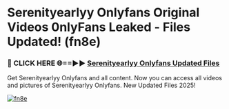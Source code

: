 # Serenityearlyy Onlyfans Original Videos 0nlyFans Leaked - Files Updated! (fn8e)

<h3>🔴 CLICK HERE 🌐==►► <a href="https://tinyurl.com/3hn5wdd3" rel="nofollow">Serenityearlyy Onlyfans Updated Files</a></h3>

Get Serenityearlyy Onlyfans and all content. Now you can access all videos and pictures of Serenityearlyy Onlyfans. New Updated Files 2025!

[![fn8e](https://i.imgur.com/4HnBqBT.gif)](https://tinyurl.com/3hn5wdd3)

